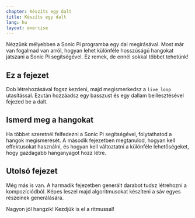 ```yaml
---
chapter: Készíts egy dalt
title: Készíts egy dalt
lang: hu
layout: exercise
---
```


Nézzünk mélyebben a Sonic Pi programba egy dal megírásával. Most már van fogalmad van arról, hogyan lehet különféle hosszúságú hangokat játszani a Sonic Pi segítségével. Ez remek, de ennél sokkal többet tehetünk!

## Ez a fejezet

Dob létrehozásával fogsz kezdeni, majd megismerkedsz a `live_loop` utasítással. Ezután hozzáadsz egy basszust és egy dallam beillesztésével fejezed be a dalt.

## Ismerd meg a hangokat

Ha többet szeretnél felfedezni a Sonic Pi segítségével, folytathatod a hangok megismerését. A második fejezetben megtanulod, hogyan kell effektusokat használni, és hogyan kell változtatni a különféle lehetőségeket, hogy gazdagabb hanganyagot hozz létre.

## Utolsó fejezet

Még más is van. A harmadik fejezetben generált darabot tudsz létrehozni a kompozíciódból. Képes leszel majd algoritmusokat készíteni a sáv egyes részeinek generálására.


Nagyon jól hangzik! Kezdjük is el a ritmussal!